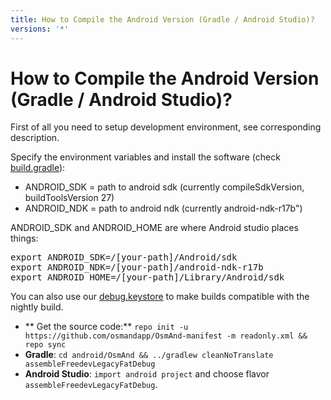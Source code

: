 ```yaml
---
title: How to Compile the Android Version (Gradle / Android Studio)?
versions: '*'
---
```

# How to Compile the Android Version (Gradle / Android Studio)?

First of all you need to setup development environment, see corresponding description.

Specify the environment variables and install the software (check [build.gradle](https://github.com/osmandapp/Osmand/blob/master/OsmAnd/build.gradle#L32)):
* ANDROID_SDK = path to android sdk (currently compileSdkVersion, buildToolsVersion 27)
* ANDROID_NDK = path to android ndk (currently android-ndk-r17b")

ANDROID_SDK and ANDROID_HOME are where Android studio places things:  
<pre>
export ANDROID_SDK=/[your-path]/Android/sdk  
export ANDROID_NDK=/[your-path]/android-ndk-r17b  
export ANDROID_HOME=/[your-path]/Library/Android/sdk
</pre>

You can also use our [debug.keystore](https://github.com/osmandapp/Osmand/tree/master/keystores) to make builds compatible with the nightly build.
* ** Get the source code:** `repo init -u https://github.com/osmandapp/OsmAnd-manifest -m readonly.xml && repo sync`
* **Gradle**: `cd android/OsmAnd && ../gradlew cleanNoTranslate assembleFreedevLegacyFatDebug`
* **Android Studio**: `import android project` and choose flavor `assembleFreedevLegacyFatDebug`.